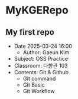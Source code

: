 # MyKGERepo
## My first repo  
- Date 2025-03-24 16:00 
    - Author: Gaeun Kim
- Subject: OSS Practice  
- Classroom: 다향관 103
- Contents: Git & Github
    - Git command
    - Git Basic
    - Git Workflow
